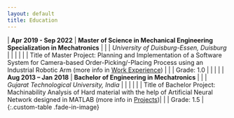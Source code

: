 ```yaml
---
layout: default
title: Education
---
```

| **Apr 2019 - Sep 2022** | **Master of Science in Mechanical Engineering Specialization in Mechatronics** |
| | *University of Duisburg-Essen, Duisburg* |
| | |
| | Title of Master Project: Planning and Implementation of a Software System for Camera-based Order-Picking/-Placing Process using an Industrial Robotic Arm (more info in <a href="/experience.html"> Work Experience</a>) |
| | Grade: 1.0 |
| | |
| **Aug 2013 – Jan 2018** | **Bachelor of Engineering in Mechatronics** |
| | *Gujarat Technological University, India* |
| | |
| | Title of Bachelor Project: Machinability Analysis of Hard material with the help of Artificial Neural Network designed in MATLAB (more info in <a href="/projects.html">Projects</a>)|
| | Grade: 1.5 |
{:.custom-table .fade-in-image}